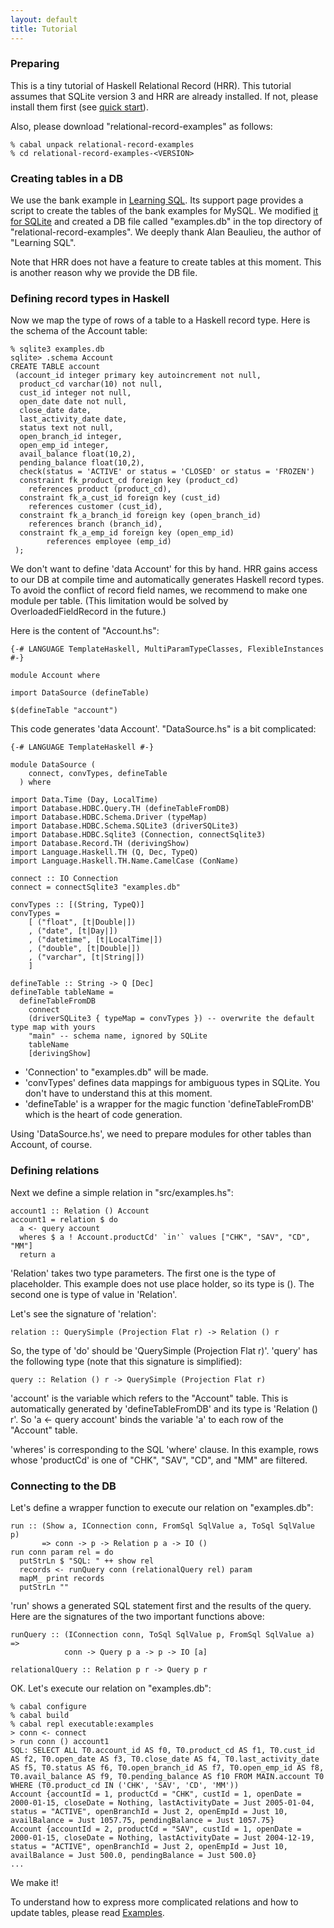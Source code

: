 ```yaml
---
layout: default
title: Tutorial
---
```


### Preparing

This is a tiny tutorial of Haskell Relational Record (HRR). This tutorial assumes that SQLite version 3 and HRR are already installed. If not, please install them first (see [quick start](http://khibino.github.io/haskell-relational-record/quickstart.html)).

Also, please download "relational-record-examples" as follows:

    % cabal unpack relational-record-examples
    % cd relational-record-examples-<VERSION>

### Creating tables in a DB

We use the bank example in [Learning SQL](http://shop.oreilly.com/product/9780596007270.do). Its support page provides a script to create the tables of the bank examples for MySQL. We modified [it for SQLite](https://github.com/khibino/haskell-relational-record/blob/master/relational-record-examples/sql/add.sql) and created a DB file called "examples.db" in the top directory of "relational-record-examples". We deeply thank Alan Beaulieu, the author of "Learning SQL".

Note that HRR does not have a feature to create tables at this moment. This is another reason why we provide the DB file.

### Defining record types in Haskell

Now we map the type of rows of a table to a Haskell record type. Here is the schema of the Account table:

    % sqlite3 examples.db
    sqlite> .schema Account
    CREATE TABLE account
     (account_id integer primary key autoincrement not null,
      product_cd varchar(10) not null,
      cust_id integer not null,
      open_date date not null,
      close_date date,
      last_activity_date date,
      status text not null,
      open_branch_id integer,
      open_emp_id integer,
      avail_balance float(10,2),
      pending_balance float(10,2),
      check(status = 'ACTIVE' or status = 'CLOSED' or status = 'FROZEN')
      constraint fk_product_cd foreign key (product_cd)
        references product (product_cd),
      constraint fk_a_cust_id foreign key (cust_id)
        references customer (cust_id),
      constraint fk_a_branch_id foreign key (open_branch_id)
        references branch (branch_id),
      constraint fk_a_emp_id foreign key (open_emp_id)
            references employee (emp_id)
     );

We don't want to define 'data Account' for this by hand. HRR gains access to our DB at compile time and automatically generates Haskell record types. To avoid the conflict of record field names, we recommend to make one module per table. (This limitation would be solved by OverloadedFieldRecord in the future.)

Here is the content of "Account.hs":

    {-# LANGUAGE TemplateHaskell, MultiParamTypeClasses, FlexibleInstances #-}

    module Account where

    import DataSource (defineTable)

    $(defineTable "account")

This code generates 'data Account'. "DataSource.hs" is a bit complicated:


    {-# LANGUAGE TemplateHaskell #-}

    module DataSource (
        connect, convTypes, defineTable
      ) where

    import Data.Time (Day, LocalTime)
    import Database.HDBC.Query.TH (defineTableFromDB)
    import Database.HDBC.Schema.Driver (typeMap)
    import Database.HDBC.Schema.SQLite3 (driverSQLite3)
    import Database.HDBC.Sqlite3 (Connection, connectSqlite3)
    import Database.Record.TH (derivingShow)
    import Language.Haskell.TH (Q, Dec, TypeQ)
    import Language.Haskell.TH.Name.CamelCase (ConName)

    connect :: IO Connection
    connect = connectSqlite3 "examples.db"

    convTypes :: [(String, TypeQ)]
    convTypes =
        [ ("float", [t|Double|])
        , ("date", [t|Day|])
        , ("datetime", [t|LocalTime|])
        , ("double", [t|Double|])
        , ("varchar", [t|String|])
        ]

    defineTable :: String -> Q [Dec]
    defineTable tableName =
      defineTableFromDB
        connect
        (driverSQLite3 { typeMap = convTypes }) -- overwrite the default type map with yours
        "main" -- schema name, ignored by SQLite
        tableName
        [derivingShow]

* 'Connection' to "examples.db" will be made.
* 'convTypes' defines data mappings for ambiguous types in SQLite. You don't have to understand this at this moment.
* 'defineTable' is a wrapper for the magic function 'defineTableFromDB' which is the heart of code generation.

Using 'DataSource.hs', we need to prepare modules for other tables than Account, of course.

### Defining relations

Next we define a simple relation in "src/examples.hs":

    account1 :: Relation () Account
    account1 = relation $ do
      a <- query account
      wheres $ a ! Account.productCd' `in'` values ["CHK", "SAV", "CD", "MM"]
      return a

'Relation' takes two type parameters. The first one is the type of placeholder. This example does not use place holder, so its type is (). The second one is type of value in 'Relation'.

Let's see the signature of 'relation':

    relation :: QuerySimple (Projection Flat r) -> Relation () r

So, the type of 'do' should be 'QuerySimple (Projection Flat r)'. 'query' has the following type (note that this signature is simplified):

    query :: Relation () r -> QuerySimple (Projection Flat r)

'account' is the variable which refers to the "Account" table. This is automatically generated by 'defineTableFromDB' and its type is 'Relation () r'. So 'a <- query account' binds the variable 'a' to each row of the "Account" table.

'wheres' is corresponding to the SQL 'where' clause. In this example, rows whose 'productCd' is one of "CHK", "SAV", "CD", and "MM" are filtered.

### Connecting to the DB

Let's define a wrapper function to execute our relation on "examples.db":

    run :: (Show a, IConnection conn, FromSql SqlValue a, ToSql SqlValue p)
           => conn -> p -> Relation p a -> IO ()
    run conn param rel = do
      putStrLn $ "SQL: " ++ show rel
      records <- runQuery conn (relationalQuery rel) param
      mapM_ print records
      putStrLn ""

'run' shows a generated SQL statement first and the results of the query. Here are the signatures of the two important functions above:

    runQuery :: (IConnection conn, ToSql SqlValue p, FromSql SqlValue a) =>
                conn -> Query p a -> p -> IO [a]

    relationalQuery :: Relation p r -> Query p r

OK. Let's execute our relation on "examples.db":

    % cabal configure
    % cabal build
    % cabal repl executable:examples
    > conn <- connect
    > run conn () account1
    SQL: SELECT ALL T0.account_id AS f0, T0.product_cd AS f1, T0.cust_id AS f2, T0.open_date AS f3, T0.close_date AS f4, T0.last_activity_date AS f5, T0.status AS f6, T0.open_branch_id AS f7, T0.open_emp_id AS f8, T0.avail_balance AS f9, T0.pending_balance AS f10 FROM MAIN.account T0 WHERE (T0.product_cd IN ('CHK', 'SAV', 'CD', 'MM'))
    Account {accountId = 1, productCd = "CHK", custId = 1, openDate = 2000-01-15, closeDate = Nothing, lastActivityDate = Just 2005-01-04, status = "ACTIVE", openBranchId = Just 2, openEmpId = Just 10, availBalance = Just 1057.75, pendingBalance = Just 1057.75}
    Account {accountId = 2, productCd = "SAV", custId = 1, openDate = 2000-01-15, closeDate = Nothing, lastActivityDate = Just 2004-12-19, status = "ACTIVE", openBranchId = Just 2, openEmpId = Just 10, availBalance = Just 500.0, pendingBalance = Just 500.0}
    ...

We make it!

To understand how to express more complicated relations and how to update tables, please read [Examples](examples.html).
